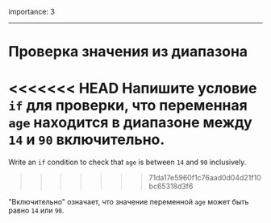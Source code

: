 importance: 3

---

# Проверка значения из диапазона

<<<<<<< HEAD
Напишите условие `if` для проверки, что переменная `age` находится в диапазоне между `14` и `90` включительно.
=======
Write an `if` condition to check that `age` is between `14` and `90` inclusively.
>>>>>>> 71da17e5960f1c76aad0d04d21f10bc65318d3f6

"Включительно" означает, что значение переменной `age` может быть равно `14` или `90`.
